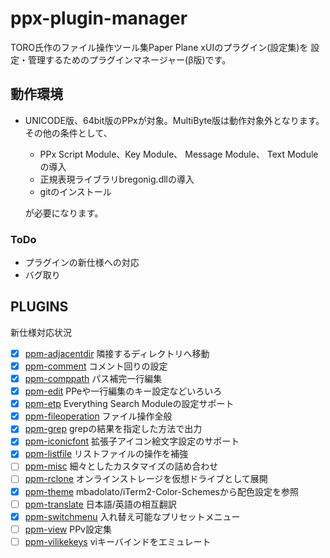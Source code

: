 # ppx-plugin-manager

TORO氏作のファイル操作ツール集Paper Plane xUIのプラグイン(設定集)を
設定・管理するためのプラグインマネージャー(β版)です。

## 動作環境

- UNICODE版、64bit版のPPxが対象。MultiByte版は動作対象外となります。  
その他の条件として、

  - PPx Script Module、Key Module、 Message Module、 Text Moduleの導入
  - 正規表現ライブラリbregonig.dllの導入
  - gitのインストール

  が必要になります。

### ToDo

- プラグインの新仕様への対応
- バグ取り

## PLUGINS

新仕様対応状況

- [x] [ppm-adjacentdir](https://github.com/tar80/ppm-adjacentdir) 隣接するディレクトリへ移動
- [x] [ppm-comment](https://github.com/tar80/ppm-comment) コメント回りの設定
- [x] [ppm-comppath](https://github.com/tar80/ppm-comppath) パス補完一行編集
- [x] [ppm-edit](https://github.com/tar80/ppm-edit) PPeや一行編集のキー設定などいろいろ
- [x] [ppm-etp](https://github.com/tar80/ppm-etp) Everything Search Moduleの設定サポート
- [x] [ppm-fileoperation](https://github.com/tar80/ppm-fileoperation) ファイル操作全般
- [x] [ppm-grep](https://github.com/tar80/ppm-grep) grepの結果を指定した方法で出力
- [x] [ppm-iconicfont](https://github.com/tar80/ppm-iconicfont) 拡張子アイコン絵文字設定のサポート
- [x] [ppm-listfile](https://github.com/tar80/ppm-listfile) リストファイルの操作を補強
- [ ] [ppm-misc](https://github.com/tar80/ppm-misc) 細々としたカスタマイズの詰め合わせ
- [ ] [ppm-rclone](https://github.com/tar80/ppm-rclone) オンラインストレージを仮想ドライブとして展開
- [x] [ppm-theme](https://github.com/tar80/ppm-theme) mbadolato/iTerm2-Color-Schemesから配色設定を参照
- [ ] [ppm-translate](https://github.com/tar80/ppm-translate) 日本語/英語の相互翻訳
- [x] [ppm-switchmenu](https://github.com/tar80/ppm-switchmenu) 入れ替え可能なプリセットメニュー
- [ ] [ppm-view](https://github.com/tar80/ppm-view) PPv設定集
- [ ] [ppm-vilikekeys](https://github.com/tar80/ppm-vilikekeys) viキーバインドをエミュレート
